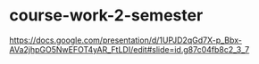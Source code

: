 # course-work-2-semester
https://docs.google.com/presentation/d/1UPJD2qGd7X-p_Bbx-AVa2jhpGO5NwEFOT4yAR_FtLDI/edit#slide=id.g87c04fb8c2_3_7
